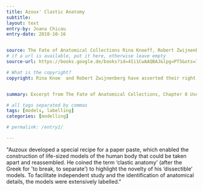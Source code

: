 ```yaml
---
title: Azoux' Clastic Anatomy
subtitle:
layout: text
entry-by: Joana Chicau
entry-date: 2018-10-16


source: The Fate of Anatomical Collections Rina Knoeff, Robert Zwijnenberg. Ashgate Publishing Company (2015)
# if a url is available, put it here, otherwise leave empty
source-url: https://books.google.de/books?id=4Ii1CwAAQBAJ&lpg=PT5&ots=7MRH3PJGTy&dq=The%20Fate%20of%20Anatomical%20Collections%20Rina%20Knoeff%2C%20Robert%20Zwijnenberg.%20Ashgate%20Publishing%20Company%20(2015)&pg=PP1#v=onepage&q=The%20Fate%20of%20Anatomical%20Collections%20Rina%20Knoeff,%20Robert%20Zwijnenberg.%20Ashgate%20Publishing%20Company%20(2015)&f=false

# What is the copyright?
copyright: Rina Knoe  and Robert Zwijnenberg have asserted their right under the copyright, Designs and Patents act, 1988, to be identified as the editors of this work.


summary: Excerpt from The Fate of Anatomical Collections, Chapter 8 User-Developers, Model Students and Ambassador Users &#58; The Role of the Public in the Global Distribution of Nineteenth- Century Anatomical Models by Anna Maerker

# all tags separated by commas
tags: [models, labelling]
categories: [modelling]

# permalink: /entry1/

---
```


"Auzoux developed a special recipe for a paper paste, which enabled the construction of life-sized models of the human body that could be taken apart and reassembled. He coined the term ‘clastic anatomy’ (after the Greek for 'to break, to separate') to highlight the novelty of his ‘dissectible’ models. To facilitate independent study and the identification of anatomical details, the models were extensively labelled."
